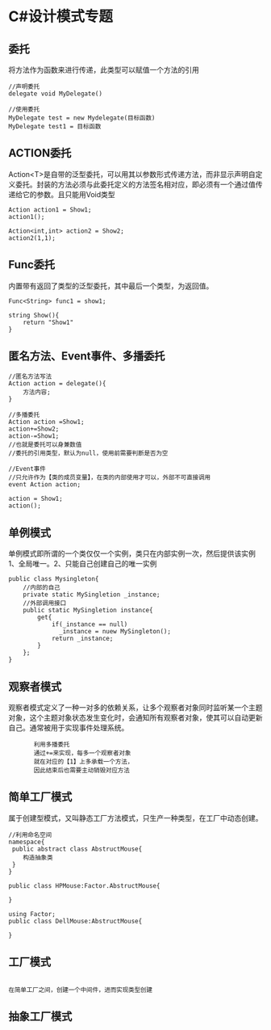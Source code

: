 # C\#设计模式专题
## 委托
将方法作为函数来进行传递，此类型可以赋值一个方法的引用
```Csharp
//声明委托
delegate void MyDelegate()

//使用委托
MyDelegate test = new Mydelegate(目标函数)
MyDelegate test1 = 目标函数
```

## ACTION委托
Action\<T\>是自带的泛型委托，可以用其以参数形式传递方法，而非显示声明自定义委托。封装的方法必须与此委托定义的方法签名相对应，即必须有一个通过值传递给它的参数。且只能用Void类型
```Csharp
Action action1 = Show1;
action1();

Action<int,int> action2 = Show2;
action2(1,1);
```

## Func委托
内置带有返回了类型的泛型委托，其中最后一个类型，为返回值。
```Csharp
Func<String> func1 = show1;

string Show(){
    return "Show1"
}
```

## 匿名方法、Event事件、多播委托
```Csharp
//匿名方法写法
Action action = delegate(){
    方法内容;
}

//多播委托
Action action =Show1;
action+=Show2;
action-=Show1;
//也就是委托可以身兼数值
//委托的引用类型，默认为null，使用前需要判断是否为空

//Event事件
//只允许作为【类的成员变量】，在类的内部使用才可以，外部不可直接调用
event Action action;

action = Show1;
action();
```

## 单例模式
单例模式即所谓的一个类仅仅一个实例，类只在内部实例一次，然后提供该实例
1、全局唯一。2、只能自己创建自己的唯一实例

```Csharp
public class Mysingleton{
	//内部的自己
	private static MySingletion _instance;
	//外部调用接口
	public static MySingletion instance{
		get{
			if(_instance == null)
			  _instance = nuew MySingleton();
			return _instance;
		}
	};
}
```

## 观察者模式
观察者模式定义了一种一对多的依赖关系，让多个观察者对象同时监听某一个主题对象，这个主题对象状态发生变化时，会通知所有观察者对象，使其可以自动更新自己。通常被用于实现事件处理系统。
```Csharp
       利用多播委托
       通过+=来实现，每多一个观察者对象
       就在对应的【1】上多承载一个方法，
       因此结束后也需要主动销毁对应方法       
```

## 简单工厂模式
属于创建型模式，又叫静态工厂方法模式，只生产一种类型，在工厂中动态创建。
```Csharp
//利用命名空间
namespace{
 public abstract class AbstructMouse{
    构造抽象类
 }
}

public class HPMouse:Factor.AbstructMouse{
    
}

using Factor;
public class DellMouse:AbstructMouse{
    
}
```

## 工厂模式
```Csharp

在简单工厂之间，创建一个中间件，进而实现类型创建

```

## 抽象工厂模式
```Csharp



```
